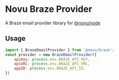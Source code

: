 # Novu Braze Provider

A Braze email provider library for [@novu/node](https://github.com/novuhq/novu)

## Usage

```javascript
import { BrazeEmailProvider } from '@novu/braze';
const provider = new BrazeEmailProvider({
    apiKey: process.env.BRAZE_API_KEY,
    apiURL: process.env.BRAZE_API_URL,
    appID: process.env.BRAZE_API_ID,
})
```
